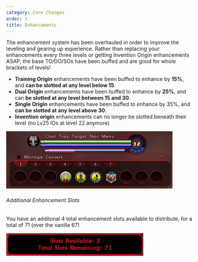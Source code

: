 ```yaml
---
category: Core Changes
order: 1
title: Enhancements
---
```

The enhancement system has been overhauled in order to improve the leveling and gearing up experience. Rather than replacing your enhancements every three levels or getting Invention Origin enhancements ASAP, the base TO/DO/SOs have been buffed and are good for whole brackets of levels!

* **Training Origin** enhancements have been buffed to enhance by **15%**, and **can be slotted at any level below 15**.
* **Dual Origin** enhancements have been buffed to enhance by **25%**, and can **be slotted at any level between 15 and 30**.
* **Single Origin** enhancements have been buffed to enhance by 35%, and **can be slotted at any level above 30**.
* **Invention origin** enhancements can no longer be slotted beneath their level (no Lv25 IOs at level 22 anymore)

![](/img/uploads/coxg_gedwrslo2g.png)

###### Additional Enhancement Slots

You have an additonal 4 total enhancement slots available to distribute, for a total of 71 (over the vanilla 67)

![](/img/uploads/totalslots.jpg)